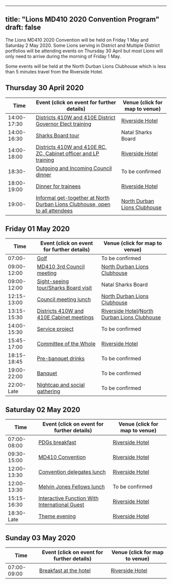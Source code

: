
---
title: "Lions MD410 2020 Convention Program"
draft: false
---

The Lions MD410 2020 Convention will be held on Friday 1 May and Saturday 2 May 2020. Some Lions serving in District and Multiple District portfolios will be attending events on Thursday 30 April but most Lions will only need to arrive during the morning of Friday 1 May.

Some events will be held at the North Durban Lions Clubhouse which is less than 5 minutes travel from the Riverside Hotel.

## Thursday 30 April 2020

Time | Event (click on event for further details) | Venue (click for map to venue)
 ---|---  |---
14:00-17:30 | [Districts 410W and 410E District Governor Elect training](/events/informal_discussion.md) | [Riverside Hotel](/venue)
14:00-16:30 | [Sharks Board tour](/events/informal_discussion.md) | Natal Sharks Board
14:00-18:00 | [Districts 410W and 410E RC, ZC, Cabinet officer and LP training](/events/informal_discussion.md) | [Riverside Hotel](/venue)
18:30- | [Outgoing and Incoming Council dinner](/events/informal_discussion.md) | To be confirmed
18:00-19:00 | [Dinner for trainees](/events/informal_discussion.md) | [Riverside Hotel](/venue)
19:00- | [Informal get-together at North Durban Lions Clubhouse, open to all attendees](/events/informal_discussion.md) | [North Durban Lions Clubhouse](/venue/#north-durban-lions-club)

## Friday 01 May 2020

Time | Event (click on event for further details) | Venue (click for map to venue)
 ---|---  |---
07:00- | [Golf](/events/informal_discussion.md) | To be confirmed
09:00-12:00 | [MD410 3rd Council meeting](/events/informal_discussion.md) | [North Durban Lions Clubhouse](/venue/#north-durban-lions-club)
09:00-12:00 | [Sight-seeing tour/Sharks Board visit](/events/informal_discussion.md) | Natal Sharks Board
12:15-13:00 | [Council meeting lunch](/events/informal_discussion.md) | [North Durban Lions Clubhouse](/venue/#north-durban-lions-club)
13:15-15:30 | [Districts 410W and 410E Cabinet meetings](/events/informal_discussion.md) | [Riverside Hotel](/venue)/[North Durban Lions Clubhouse](/venue/#north-durban-lions-club)
14:00-15:30 | [Service project](/events/informal_discussion.md) | To be confirmed
15:45-17:00 | [Committee of the Whole](/events/informal_discussion.md) | [Riverside Hotel](/venue)
18:15-18:45 | [Pre-banquet drinks](/events/informal_discussion.md) | To be confirmed
19:00-22:00 | [Banquet](/events/informal_discussion.md) | To be confirmed
22:00-Late | [Nightcap and social gathering](/events/informal_discussion.md) | To be confirmed

## Saturday 02 May 2020

Time | Event (click on event for further details) | Venue (click for map to venue)
 ---|---  |---
07:00-08:00 | [PDGs breakfast](/events/informal_discussion.md) | [Riverside Hotel](/venue)
09:30-15:00 | [MD410 Convention](/events/informal_discussion.md) | [Riverside Hotel](/venue)
12:00-13:30 | [Convention delegates lunch](/events/informal_discussion.md) | [Riverside Hotel](/venue)
12:00-13:30 | [Melvin Jones Fellows lunch](/events/informal_discussion.md) | To be confirmed
15:15-16:30 | [Interactive Function With International Guest](/events/informal_discussion.md) | [Riverside Hotel](/venue)
18:30-Late | [Theme evening](/events/informal_discussion.md) | [Riverside Hotel](/venue)

## Sunday 03 May 2020

Time | Event (click on event for further details) | Venue (click for map to venue)
 ---|---  |---
07:00-09:00 | [Breakfast at the hotel](/events/informal_discussion.md) | [Riverside Hotel](/venue)
